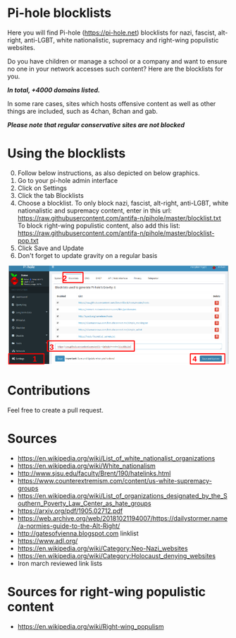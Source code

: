 # Pi-hole blocklists
Here you will find Pi-hole (https://pi-hole.net) blocklists for nazi, fascist, alt-right, anti-LGBT, white nationalistic, supremacy and right-wing populistic websites.

Do you have children or manage a school or a company and want to ensure no one in your network accesses such content? Here are the blocklists for you.

***In total, +4000 domains listed.***

In some rare cases, sites which hosts offensive content as well as other things are included, such as 4chan, 8chan and gab.

***Please note that regular conservative sites are not blocked***

# Using the blocklists
0. Follow below instructions, as also depicted on below graphics.
1. Go to your pi-hole admin interface
2. Click on Settings
3. Click the tab Blocklists
4. Choose a blocklist.
To only block nazi, fascist, alt-right, anti-LGBT, white nationalistic and supremacy content, enter in this url: https://raw.githubusercontent.com/antifa-n/pihole/master/blocklist.txt
To block right-wing populistic content, also add this list: https://raw.githubusercontent.com/antifa-n/pihole/master/blocklist-pop.txt
5. Click Save and Update
6. Don't forget to update gravity on a regular basis

![pi-hole](afablst.png)


# Contributions
Feel free to create a pull request.

# Sources
* https://en.wikipedia.org/wiki/List_of_white_nationalist_organizations
* https://en.wikipedia.org/wiki/White_nationalism
* http://www.sjsu.edu/faculty/Brent/190/hatelinks.html
* https://www.counterextremism.com/content/us-white-supremacy-groups
* https://en.wikipedia.org/wiki/List_of_organizations_designated_by_the_Southern_Poverty_Law_Center_as_hate_groups
* https://arxiv.org/pdf/1905.02712.pdf
* https://web.archive.org/web/20181021194007/https://dailystormer.name/a-normies-guide-to-the-Alt-Right/
* http://gatesofvienna.blogspot.com linklist
* https://www.adl.org/
* https://en.wikipedia.org/wiki/Category:Neo-Nazi_websites
* https://en.wikipedia.org/wiki/Category:Holocaust_denying_websites
* Iron march reviewed link lists

# Sources for right-wing populistic content
* https://en.wikipedia.org/wiki/Right-wing_populism
